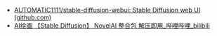 - [AUTOMATIC1111/stable-diffusion-webui: Stable Diffusion web UI (github.com)](https://github.com/AUTOMATIC1111/stable-diffusion-webui/)
- [AI绘画 【Stable Diffusion】 NovelAI 整合包 解压即用_哔哩哔哩_bilibili](https://www.bilibili.com/video/BV1aN4y1A7j1)